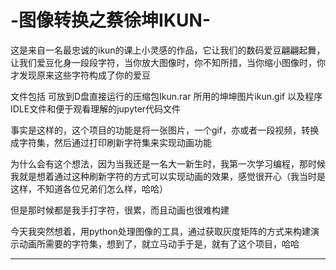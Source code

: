 # -图像转换之蔡徐坤IKUN-
这是来自一名最忠诚的ikun的课上小灵感的作品，它让我们的数码爱豆翩翩起舞，让我们爱豆化身一段段字符，当你放大图像时，你不知所措，当你缩小图像时，你才发现原来这些字符构成了你的爱豆

文件包括  可放到D盘直接运行的压缩包Ikun.rar  所用的坤坤图片ikun.gif  以及程序IDLE文件和便于观看理解的jupyter代码文件

事实是这样的，这个项目的功能是将一张图片，一个gif，亦或者一段视频，转换成字符集，然后通过打印刷新字符集来实现动画功能

为什么会有这个想法，因为当我还是一名大一新生时，我第一次学习编程，那时候我就是想着通过这种刷新字符的方式可以实现动画的效果，感觉很开心（我当时是这样，不知道各位兄弟们怎么样，哈哈）

但是那时候都是我手打字符，很累，而且动画也很难构建

今天我突然想着，用python处理图像的工具，通过获取灰度矩阵的方式来构建演示动画所需要的字符集，想到了，就立马动手于是，就有了这个项目，哈哈


-----------------------
